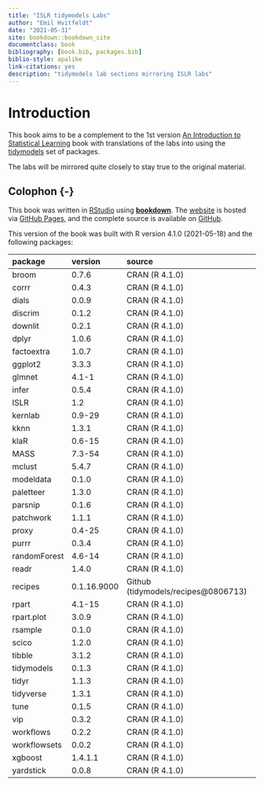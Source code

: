 ```yaml
--- 
title: "ISLR tidymodels Labs"
author: "Emil Hvitfeldt"
date: "2021-05-31"
site: bookdown::bookdown_site
documentclass: book
bibliography: [book.bib, packages.bib]
biblio-style: apalike
link-citations: yes
description: "tidymodels lab sections mirroring ISLR labs"
---
```


# Introduction

This book aims to be a complement to the 1st version [An Introduction to Statistical Learning](https://www.statlearning.com/) book with translations of the labs into using the [tidymodels](https://www.tidymodels.org/) set of packages.

The labs will be mirrored quite closely to stay true to the original material.

## Colophon {-}

This book was written in [RStudio](http://www.rstudio.com/ide/) using [**bookdown**](http://bookdown.org/). The [website](https://emilhvitfeldt.github.io/ISLR-tidymodels-labs/index.html) is hosted via [GitHub Pages](https://pages.github.com/), and the complete source is available on [GitHub](https://github.com/EmilHvitfeldt/ISLR-tidymodels-labs).

This version of the book was built with R version 4.1.0 (2021-05-18) and the following packages:


|package      |version     |source                               |
|:------------|:-----------|:------------------------------------|
|broom        |0.7.6       |CRAN (R 4.1.0)                       |
|corrr        |0.4.3       |CRAN (R 4.1.0)                       |
|dials        |0.0.9       |CRAN (R 4.1.0)                       |
|discrim      |0.1.2       |CRAN (R 4.1.0)                       |
|downlit      |0.2.1       |CRAN (R 4.1.0)                       |
|dplyr        |1.0.6       |CRAN (R 4.1.0)                       |
|factoextra   |1.0.7       |CRAN (R 4.1.0)                       |
|ggplot2      |3.3.3       |CRAN (R 4.1.0)                       |
|glmnet       |4.1-1       |CRAN (R 4.1.0)                       |
|infer        |0.5.4       |CRAN (R 4.1.0)                       |
|ISLR         |1.2         |CRAN (R 4.1.0)                       |
|kernlab      |0.9-29      |CRAN (R 4.1.0)                       |
|kknn         |1.3.1       |CRAN (R 4.1.0)                       |
|klaR         |0.6-15      |CRAN (R 4.1.0)                       |
|MASS         |7.3-54      |CRAN (R 4.1.0)                       |
|mclust       |5.4.7       |CRAN (R 4.1.0)                       |
|modeldata    |0.1.0       |CRAN (R 4.1.0)                       |
|paletteer    |1.3.0       |CRAN (R 4.1.0)                       |
|parsnip      |0.1.6       |CRAN (R 4.1.0)                       |
|patchwork    |1.1.1       |CRAN (R 4.1.0)                       |
|proxy        |0.4-25      |CRAN (R 4.1.0)                       |
|purrr        |0.3.4       |CRAN (R 4.1.0)                       |
|randomForest |4.6-14      |CRAN (R 4.1.0)                       |
|readr        |1.4.0       |CRAN (R 4.1.0)                       |
|recipes      |0.1.16.9000 |Github (tidymodels/recipes\@0806713) |
|rpart        |4.1-15      |CRAN (R 4.1.0)                       |
|rpart.plot   |3.0.9       |CRAN (R 4.1.0)                       |
|rsample      |0.1.0       |CRAN (R 4.1.0)                       |
|scico        |1.2.0       |CRAN (R 4.1.0)                       |
|tibble       |3.1.2       |CRAN (R 4.1.0)                       |
|tidymodels   |0.1.3       |CRAN (R 4.1.0)                       |
|tidyr        |1.1.3       |CRAN (R 4.1.0)                       |
|tidyverse    |1.3.1       |CRAN (R 4.1.0)                       |
|tune         |0.1.5       |CRAN (R 4.1.0)                       |
|vip          |0.3.2       |CRAN (R 4.1.0)                       |
|workflows    |0.2.2       |CRAN (R 4.1.0)                       |
|workflowsets |0.0.2       |CRAN (R 4.1.0)                       |
|xgboost      |1.4.1.1     |CRAN (R 4.1.0)                       |
|yardstick    |0.0.8       |CRAN (R 4.1.0)                       |
